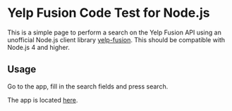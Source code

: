 # Yelp Fusion Code Test for Node.js

This is a simple page to perform a search on the Yelp Fusion API using an unofficial Node.js client library [yelp-fusion](https://github.com/Yelp/yelp-fusion/tree/master/fusion/node). This should be compatible with Node.js 4 and higher.



## Usage

Go to the app, fill in the search fields and press search.

The app is located [here](https://yelptestwm.herokuapp.com/).
